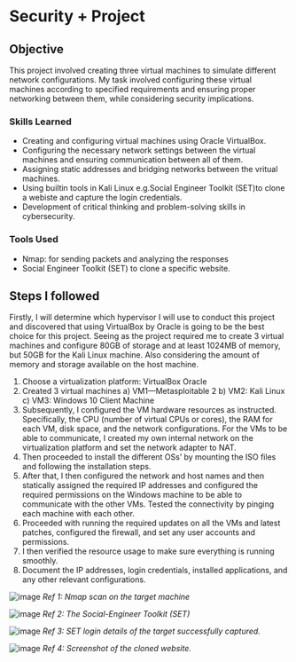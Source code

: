 # Security + Project

## Objective

 This project involved creating three virtual machines to simulate different network configurations. My task involved configuring these virtual machines according to specified requirements and ensuring proper networking between them, while considering security implications.
 
### Skills Learned

- Creating and configuring virtual machines using Oracle VirtualBox.
- Configuring the necessary network settings between the virtual machines and ensuring communication between all of them.
- Assigning static addresses and bridging networks between the vritual machines.
- Using builtin tools in Kali Linux e.g.Social Engineer Toolkit (SET)to clone a webiste and capture the login credentials.
- Development of critical thinking and problem-solving skills in cybersecurity.

### Tools Used

- Nmap: for sending packets and analyzing the responses
- Social Engineer Toolkit (SET) to clone a specific website.

## Steps I followed

Firstly, I will determine which hypervisor I will use to conduct this project and discovered that using VirtualBox by Oracle is going to be the best choice for this project. Seeing as the project required me to create 3 virtual machines and configure 80GB of storage and at least 1024MB of memory, but 50GB for the Kali Linux machine. Also considering the amount of memory and storage available on the host machine.

1)	Choose a virtualization platform: VirtualBox Oracle
2)	Created 3 virtual machines
  a)	VM1—Metasploitable 2
  b)	VM2: Kali Linux
  c)	VM3: Windows 10 Client Machine
3)	Subsequently, I configured the VM hardware resources as instructed. Specifically, the CPU (number of virtual CPUs or cores), the RAM for each VM, disk space, and the network configurations. For the VMs to be able to communicate, I created my own internal network on the virtualization platform and set the network adapter to NAT.
4)	Then proceeded to install the different OSs’ by mounting the ISO files and following the installation steps.
5)	After that, I then configured the network and host names and then statically assigned the required IP addresses and configured the required permissions on the Windows machine to be able to communicate with the other VMs. Tested the connectivity by pinging each machine with each other.
6)	Proceeded with running the required updates on all the VMs and latest patches, configured the firewall, and set any user accounts and permissions.
7)	I then verified the resource usage to make sure everything is running smoothly.
8)	Document the IP addresses, login credentials, installed applications, and any other relevant configurations.


![image](https://github.com/user-attachments/assets/81fc2f2b-2d6b-4e44-b5c4-e6471f3147c4)
*Ref 1: Nmap scan on the target machine*

![image](https://github.com/user-attachments/assets/d366d3bf-ef48-40dd-b3e0-ddd951c12233)
*Ref 2: The Social-Engineer Toolkit (SET)*

![image](https://github.com/user-attachments/assets/613aa91a-a8b6-4778-85ed-1ad44b049c90)
*Ref 3: SET login details of the target successfully captured.*

![image](https://github.com/user-attachments/assets/3bce7416-405d-4d07-907d-f2145d1cee7b)
*Ref 4: Screenshot of the cloned website.*
